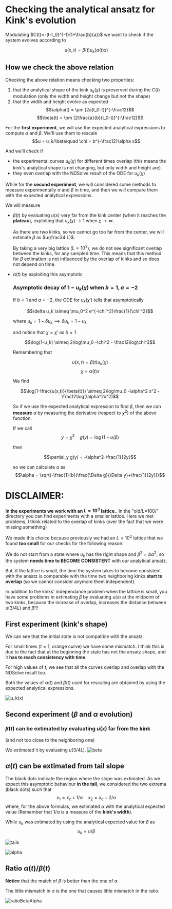 # Checking the analytical ansatz for Kink's evolution

Modulating $C(t)=-(t-t_0)^{-1}(1+\frac{b}{a})$ we want to check if the system evolves according to

$$u(x,t) = \beta(t)u_k(\alpha(t) x)$$

## How we check the above relation
Checking the above relation means checking two properties:

1) that the analytical shape of the kink $u_k(\chi)$ is preserved during the $C(t)$ modulation (only the width and height change but not the shape)
2) that the width and height evolve as expected
$$\alpha(t) = \pm [2a(t_0-t)]^{-\frac12}$$
$$\beta(t) = \pm [2\frac{a}{b}(t_0-t)]^{-\frac12}$$


For the **first experiment**, we will use the expected analytical expressions to compute $\alpha$ and $\beta$.
We'll use them to rescale
$$u = u_k/\beta\quad \chi = b^{-\frac12}\alpha x$$

And we'll check if
- the experimental curves $u_{k}(\chi)$ for different times overlap (this means the kink's analytical shape is not changing, but only width and height are)
- they even overlap with the NDSolve result of the ODE for $u_k(\chi)$

While for the **second experiment**, we will considered some methods to measure experimentally $\alpha$ and $\beta$ in time, and then we will compare them with the expected analytical expressions.

We will measure
- $\beta(t)$ by evaluating $u(x)$ very far from the kink center (when it reaches the **plateau**), exploiting that $u_k(\chi)\rightarrow 1$ when $\chi\rightarrow\infty$.

    As there are two kinks, so we cannot go too far from the center, we will extimate $\beta$ as  $u(\frac34 L)$.

    By taking a very big lattice ($L = 10^3$), we do not see significant overlap between the kinks, for any sampled time.
    This means that this method for $\beta$ extimation is not influenced by the overlap of kinks and so does not depend on time.

- $\alpha(t)$ by exploiting this asymptotic

    ### Asymptotic decay of $1-u_k(\chi)$ when $b=1, a = -2$

    If $b = 1$ and $a = -2$, the ODE for $u_k(\chi')$ tells that asymptotically
    
    $$\delta u_k \simeq \mu_0^2 e^{-\chi'^2}\frac{1}{\chi'^2}$$
    
    where $u_k = 1 - \delta u_k \implies \delta u_k = 1 - u_k$

    and notice that $\chi = \chi'$ as $b=1$

    $$\log(1-u_k) \simeq 2\log\mu_0 -\chi^2 - \frac12\log\chi^2$$

    Remembering that

    $$u(x,t) = \beta(t)u_k(\chi)$$
    $$\chi = \alpha(t)x$$

    We find


    $$\log(1-\frac{u(x,t)}{\beta(t)}) \simeq 2\log\mu_0 -\alpha^2 x^2 - \frac12\log(\alpha^2x^2)$$

    So if we use the expected analytical expression to find $\beta$, then we can **measure** $\alpha$ by measuring the derivative (respect to $\chi^2$) of the above function.

    If we call
    $$y = \chi^2\quad g(y) = \log(1-u/\beta)$$

    then
    
    $$\partial_y g(y) = -\alpha^2-\frac{1}{2y}$$

    so we can calculate $\alpha$ as
    $$\alpha = \sqrt{-\frac{1}{b}(\frac{\Delta g}{\Delta y}+\frac{1}{2y})}$$



# DISCLAIMER:
**In the experiments we work with an $L=10^3$ lattice.**.
In the "old/L=100/" directory you can find experiments with a smaller lattice. Here we met problems, I think related to the overlap of kinks (over the fact that we were missing something)

We made this choice because previously we had an $L=10^2$ lattice that we found **too small** for our checks for the following reason:

We do not start from a state where $u_k$ has the right shape and $\beta^2 = b\alpha^2$; so the system **needs time to BECOME CONSISTENT** with our analytical ansatz.

But, if the lattice is small, the time the system takes to become consistent with the ansatz is comparable with the time two neighboring kinks **start to overlap** (so we cannot consider anymore them independent).

In addition to the kinks' independance problem when the lattice is small, you have some problems in extimating $\beta$ by evaluating $u(x)$ at the midpoint of two kinks, because the increase of overlap, increases the distance between $u(3/4 L)$ and $\beta$!!!

## First experiment (kink's shape)

We can see that the initial state is not compatible with the ansatz.

For small times ($t = 1$, orange curve) we have some mismatch.
I think this is due to the fact that at the beginning the state has not the ansatz shape, and it **has to reach consistency with time**.

For high values of $t$, we see that all the curves overlap and overlap with the NDSolve result too.

Both the values of $\alpha(t)$ and $\beta(t)$ used for rescaling are obtained by using the expected analytical expressions.

![u_k(x)](Plots/measured%20and%20analytical%20alpha%20beta/u_k(x).png?raw=true)

## Second experiment ($\beta$ and $\alpha$ evolution)


### $\beta(t)$ can be extimated by evaluating $u(x)$ far from the kink 
(and not too close to the neighboring one)

We extimated it by evaluating $u(3/4 L)$.
![beta](Plots/measured%20and%20analytical%20alpha%20beta/beta.png?raw=true)

## $\alpha(t)$ can be extimated from tail slope

The black dots indicate the region where the slope was extimated.
As we expect this asymptotic behaviour **in the tail**, we considered the two extrema (black dots) such that
$$x_1 = x_c + 1/\alpha\quad x_2 = x_c + 2/\alpha$$
where, for the above formulas, we extimated $\alpha$ with the analytical expected value (Remember that $1/\alpha$ is a measure of the **kink's width**).

While $u_k$ was extimated by using the analytical expected value for $\beta$ as
$$u_k = u/\beta$$

![tails](Plots/measured%20and%20analytical%20alpha%20beta/tail.png?raw=true)

![alpha](Plots/measured%20and%20analytical%20alpha%20beta/alpha.png?raw=true)

## Ratio $\alpha(t)/\beta (t)$

**Notice** that the match of $\beta$ is better than the one of $\alpha$.

The little mismatch in $\alpha$ is the one that causes little mismatch in the ratio.

![ratioBetaAlpha](Plots/measured%20and%20analytical%20alpha%20beta/ratio.png?raw=true)

